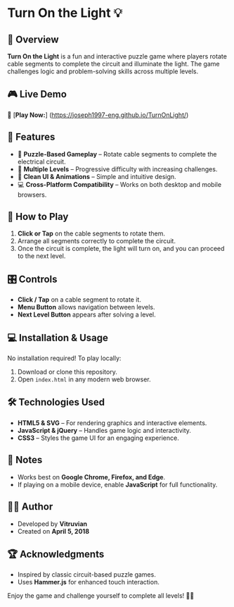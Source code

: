 # Turn On the Light 💡  

## 📌 Overview  
**Turn On the Light** is a fun and interactive puzzle game where players rotate cable segments to complete the circuit and illuminate the light. The game challenges logic and problem-solving skills across multiple levels.  

## 🎮 Live Demo  
🔗 [**Play Now:**] (https://joseph1997-eng.github.io/TurnOnLight/)

## 🚀 Features  
- 🧩 **Puzzle-Based Gameplay** – Rotate cable segments to complete the electrical circuit.  
- 🔢 **Multiple Levels** – Progressive difficulty with increasing challenges.  
- 🎨 **Clean UI & Animations** – Simple and intuitive design.  
- 💻 **Cross-Platform Compatibility** – Works on both desktop and mobile browsers.  

## 📜 How to Play  
1. **Click or Tap** on the cable segments to rotate them.  
2. Arrange all segments correctly to complete the circuit.  
3. Once the circuit is complete, the light will turn on, and you can proceed to the next level.  

## 🎛 Controls  
- **Click / Tap** on a cable segment to rotate it.  
- **Menu Button** allows navigation between levels.  
- **Next Level Button** appears after solving a level.  

## 💻 Installation & Usage  
No installation required! To play locally:  
1. Download or clone this repository.  
2. Open `index.html` in any modern web browser.  

## 🛠 Technologies Used  
- **HTML5 & SVG** – For rendering graphics and interactive elements.  
- **JavaScript & jQuery** – Handles game logic and interactivity.  
- **CSS3** – Styles the game UI for an engaging experience.  

## 📢 Notes  
- Works best on **Google Chrome, Firefox, and Edge**.  
- If playing on a mobile device, enable **JavaScript** for full functionality.  

## 👨‍💻 Author  
- Developed by **Vitruvian**  
- Created on **April 5, 2018**  

## 🏆 Acknowledgments  
- Inspired by classic circuit-based puzzle games.  
- Uses **Hammer.js** for enhanced touch interaction.  

Enjoy the game and challenge yourself to complete all levels! 🎯✨  

